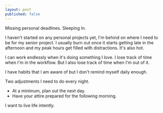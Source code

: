 ```yaml
---
layout: post
published: false
---
```


Missing personal deadlines.
Sleeping In. 

I haven't started on any personal projects yet, I'm behind on where I need to be for my senior project. 
I usually burn out once it starts getting late in the afternoon and my peak hours get filled with distractions.
It's also hot. 

I can work endlessly when it's doing something I love. 
I lose track of time when I'm in the workflow.
But I also lose track of time when I'm out of it. 

I have habits that I am aware of but I don't remind myself daily enough. 


Two adjustments I need to do every night.
- At a minimum, plan out the next day.
- Have your attire prepared for the following morning. 

I want to live life intently. 
